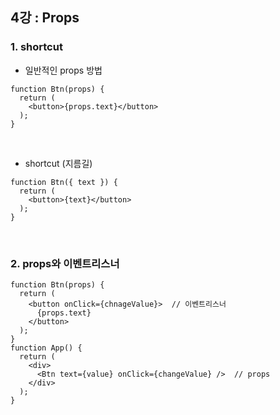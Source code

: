 ## 4강 : Props
### 1. shortcut   
* 일반적인 props 방법   
```
function Btn(props) {
  return (
    <button>{props.text}</button>
  );
}
```

<br>

* shortcut (지름길)   
```
function Btn({ text }) {
  return (
    <button>{text}</button>
  );
}
```

<br>

### 2. props와 이벤트리스너
```
function Btn(props) {
  return (
    <button onClick={chnageValue}>  // 이벤트리스너
      {props.text}
    </button>
  );
}
function App() {
  return (
    <div>
      <Btn text={value} onClick={changeValue} />  // props
    </div>
  );
}
```